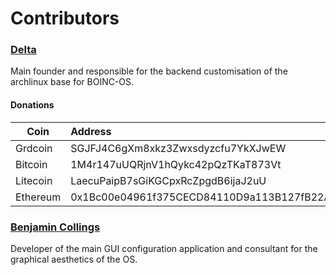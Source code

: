 # Contributors

### [Delta](https://github.com/delta1512)

Main founder and responsible for the backend customisation of the archlinux base for BOINC-OS.
#### Donations

|Coin        |Address                                   |
|------------|:-----------------------------------------|
|Grdcoin     |SGJFJ4C6gXm8xkz3Zwxsdyzcfu7YkXJwEW        |
|Bitcoin     |1M4r147uUQRjnV1hQykc42pQzTKaT873Vt        |
|Litecoin    |LaecuPaipB7sGiKGCpxRcZpgdB6ijaJ2uU        |
|Ethereum    |0x1Bc00e04961f375CECD84110D9a113B127fB22AA|

### [Benjamin Collings](https://github.com/Aurailus)

Developer of the main GUI configuration application and consultant for the graphical aesthetics of the OS.
